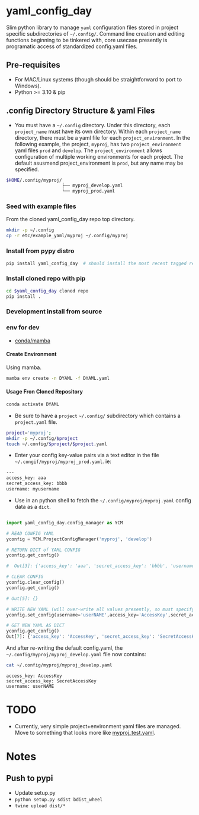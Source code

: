 # yaml_config_day

Slim python library to manage `yaml` configuration files stored in project specific subdirectories of `~/.config/`. Command line creation and editing functions beginning to be tinkered with, core usecase presently is programatic access of standardized config.yaml files.


## Pre-requisites
* For MAC/Linux systems (though should be straightforward to port to Windows).
*  Python >= 3.10 & pip

## .config Directory Structure & yaml Files

* You must have a `~/.config` directory.  Under this directory, each `project_name` must have its own directory. Within each `project_name` directory, there must be a yaml file for each `project_environment`. In the following example, the project, `myproj`, has two `project_environment` yaml files `prod` and `develop`. The `project_environment` allows configuration of multiple working environments for each project.  The default asusmend project_environment is `prod`, but any name may be specified.

```bash
$HOME/.config/myproj/
                     ├── myproj_develop.yaml
                     └── myproj_prod.yaml
```

### Seed with example files
From the cloned yaml_config_day repo top directory.

```bash
mkdir -p ~/.config
cp -r etc/example_yaml/myproj ~/.config/myproj
```

### Install from pypy distro

```bash
pip install yaml_config_day  # should install the most recent tagged release!! Check to confirm!
```

### Install cloned repo with pip

```bash
cd $yaml_config_day cloned repo
pip install .
```

### Development install from source

###  env for dev
* [conda/mamba](https://anaconda.org/conda-forge/mamba)

#### Create Environment

Using mamba.

```bash
mamba env create -n DYAML -f DYAML.yaml
```


#### Usage Fron Cloned Repository

```bash
conda activate DYAML
```

* Be sure to have a `project` `~/.config/` subdirectory which contains a `project.yaml` file.

```bash
project='myproj';
mkdir -p ~/.config/$project
touch ~/.config/$project/$project.yaml
```

* Enter your config key-value pairs via a text editor in the file `~/.congif/myproj/myproj_prod.yaml`.  ie:
  
```bash
---
access_key: aaa
secret_access_key: bbbb
username: myusername
```

* Use in an python shell to fetch the `~/.config/myproj/myproj.yaml` config data as a `dict`.
  
```python

import yaml_config_day.config_manager as YCM

# READ CONFIG YAML
yconfig = YCM.ProjectConfigManager('myproj', 'develop')

# RETURN DICT of YAML CONFIG
yconfig.get_config()

#  Out[3]: {'access_key': 'aaa', 'secret_access_key': 'bbbb', 'username': 'jmmmem'}

# CLEAR CONFIG
yconfig.clear_config()
yconfig.get_config()

# Out[5]: {}

# WRITE NEW YAML (will over-write all values presently, so must specify all)
yconfig.set_config(username='userNAME',access_key='AccessKey',secret_access_key='SecretAccessKey')

# GET NEW YAML AS DICT
yconfig.get_config()
Out[7]: {'access_key': 'AccessKey', 'secret_access_key': 'SecretAccessKey',  'username': 'userNAME'}

```

And after re-writing the default config.yaml, the `~/.config/myproj/myproj_develop.yaml` file now contains:
```bash
cat ~/.config/myproj/myproj_develop.yaml
```

```text
access_key: AccessKey
secret_access_key: SecretAccessKey
username: userNAME
```

# TODO
* Currently, very simple project+environment yaml files are managed.  Move to something that looks more like [myproj_test.yaml](etc/example_yaml/myproj/myproj_test.yaml).


# Notes
## Push to pypi
*  Update setup.py
* `python setup.py sdist bdist_wheel`
* `twine upload dist/*`
